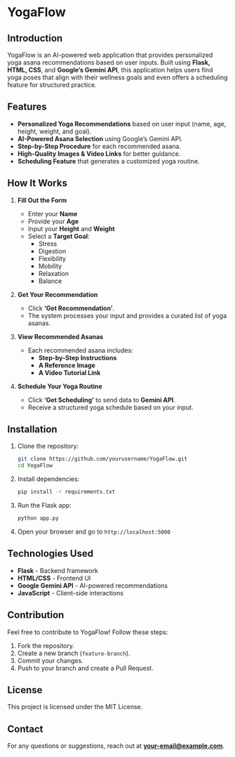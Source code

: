 # YogaFlow

## Introduction
YogaFlow is an AI-powered web application that provides personalized yoga asana recommendations based on user inputs. Built using **Flask, HTML, CSS**, and **Google’s Gemini API**, this application helps users find yoga poses that align with their wellness goals and even offers a scheduling feature for structured practice.

## Features
- **Personalized Yoga Recommendations** based on user input (name, age, height, weight, and goal).
- **AI-Powered Asana Selection** using Google’s Gemini API.
- **Step-by-Step Procedure** for each recommended asana.
- **High-Quality Images & Video Links** for better guidance.
- **Scheduling Feature** that generates a customized yoga routine.

## How It Works
1. **Fill Out the Form**
   - Enter your **Name**
   - Provide your **Age**
   - Input your **Height** and **Weight**
   - Select a **Target Goal**: 
     - Stress
     - Digestion
     - Flexibility
     - Mobility
     - Relaxation
     - Balance

2. **Get Your Recommendation**
   - Click **‘Get Recommendation’**.
   - The system processes your input and provides a curated list of yoga asanas.
   
3. **View Recommended Asanas**
   - Each recommended asana includes:
     - **Step-by-Step Instructions**
     - **A Reference Image**
     - **A Video Tutorial Link**

4. **Schedule Your Yoga Routine**
   - Click **‘Get Scheduling’** to send data to **Gemini API**.
   - Receive a structured yoga schedule based on your input.

## Installation
1. Clone the repository:
   ```bash
   git clone https://github.com/yourusername/YogaFlow.git
   cd YogaFlow
   ```
2. Install dependencies:
   ```bash
   pip install -r requirements.txt
   ```
3. Run the Flask app:
   ```bash
   python app.py
   ```
4. Open your browser and go to `http://localhost:5000`

## Technologies Used
- **Flask** - Backend framework
- **HTML/CSS** - Frontend UI
- **Google Gemini API** - AI-powered recommendations
- **JavaScript** - Client-side interactions

## Contribution
Feel free to contribute to YogaFlow! Follow these steps:
1. Fork the repository.
2. Create a new branch (`feature-branch`).
3. Commit your changes.
4. Push to your branch and create a Pull Request.

## License
This project is licensed under the MIT License.

## Contact
For any questions or suggestions, reach out at **your-email@example.com**.
